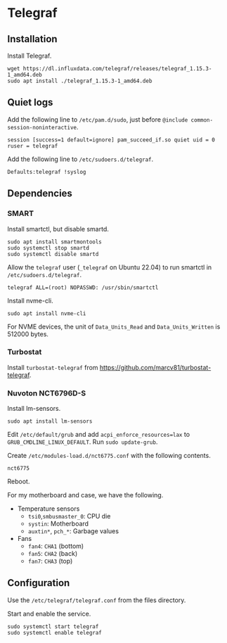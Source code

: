 # Telegraf

## Installation

Install Telegraf.

    wget https://dl.influxdata.com/telegraf/releases/telegraf_1.15.3-1_amd64.deb
    sudo apt install ./telegraf_1.15.3-1_amd64.deb

## Quiet logs

Add the following line to `/etc/pam.d/sudo`, just before `@include common-session-noninteractive`.

    session [success=1 default=ignore] pam_succeed_if.so quiet uid = 0 ruser = telegraf

Add the following line to `/etc/sudoers.d/telegraf`.

    Defaults:telegraf !syslog

## Dependencies

### SMART

Install smartctl, but disable smartd.

    sudo apt install smartmontools
    sudo systemctl stop smartd
    sudo systemctl disable smartd

Allow the `telegraf` user (`_telegraf` on Ubuntu 22.04) to run smartctl in `/etc/sudoers.d/telegraf`.

    telegraf ALL=(root) NOPASSWD: /usr/sbin/smartctl

Install nvme-cli.

    sudo apt install nvme-cli

For NVME devices, the unit of `Data_Units_Read` and `Data_Units_Written` is 512000 bytes.

### Turbostat

Install `turbostat-telegraf` from https://github.com/marcv81/turbostat-telegraf.

### Nuvoton NCT6796D-S

Install lm-sensors.

    sudo apt install lm-sensors

Edit `/etc/default/grub` and add `acpi_enforce_resources=lax` to `GRUB_CMDLINE_LINUX_DEFAULT`. Run `sudo update-grub`.

Create `/etc/modules-load.d/nct6775.conf` with the following contents.

    nct6775

Reboot.

For my motherboard and case, we have the following.

- Temperature sensors
  - `tsi0`,`smbusmaster_0`: CPU die
  - `systin`: Motherboard
  - `auxtin*`, `pch_*`: Garbage values
- Fans
  - `fan4`: `CHA1` (bottom)
  - `fan5`: `CHA2` (back)
  - `fan7`: `CHA3` (top)

## Configuration

Use the `/etc/telegraf/telegraf.conf` from the files directory.

Start and enable the service.

    sudo systemctl start telegraf
    sudo systemctl enable telegraf
